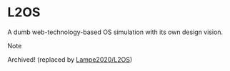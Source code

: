 # L2OS
A dumb web-technology-based OS simulation with its own design vision.   

> [!NOTE]
> Archived! (replaced by [Lampe2020/L2OS](https://github.com/Lampe2020/L2OS.git))   
